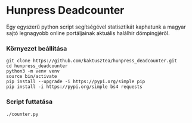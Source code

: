 # Hunpress Deadcounter
Egy egyszerű python script segítségével statisztikát kaphatunk a magyar sajtó legnagyobb online portáljainak aktuális halálhír dömpingjéről.

### Környezet beállítása
```
git clone https://github.com/kaktusztea/hunpress_deadcounter.git
cd hunpress_deadcounter
python3 -m venv venv
source bin/activate
pip install --upgrade -i https://pypi.org/simple pip
pip install -i https://pypi.org/simple bs4 requests
```

### Script futtatása
```
./counter.py
```

